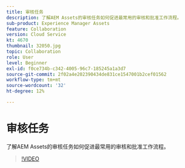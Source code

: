 ```yaml
---
title: 审核任务
description: 了解AEM Assets的审核任务如何促进最常用的审核和批准工作流程。
sub-product: Experience Manager Assets
feature: Collaboration
version: Cloud Service
kt: 4670
thumbnail: 32050.jpg
topic: Collaboration
role: User
level: Beginner
exl-id: f0ce734b-c342-4005-96c7-185245a1a3d7
source-git-commit: 2f02a4e202390434de831ce1547001b2cef01562
workflow-type: tm+mt
source-wordcount: '32'
ht-degree: 12%

---
```


# 审核任务

了解AEM Assets的审核任务如何促进最常用的审核和批准工作流程。

>[!VIDEO](https://video.tv.adobe.com/v/32050/?quality=12&learn=on&hidetitle=true)
